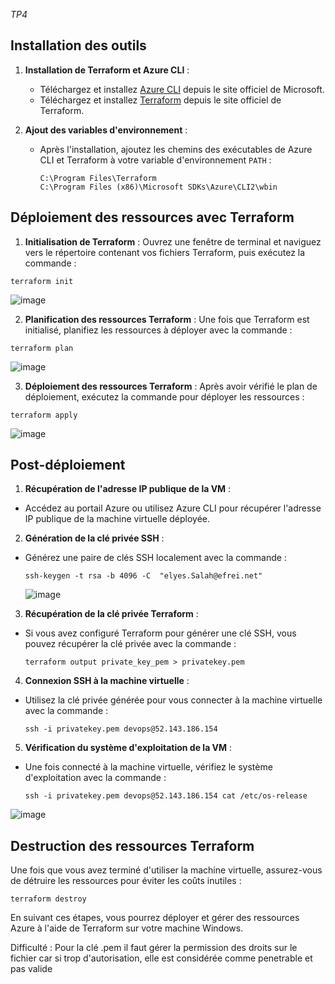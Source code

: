 *TP4*


## Installation des outils

1. **Installation de Terraform et Azure CLI** :
   - Téléchargez et installez [Azure CLI](https://docs.microsoft.com/en-us/cli/azure/install-azure-cli-windows?tabs=azure-cli) depuis le site officiel de Microsoft.
   - Téléchargez et installez [Terraform](https://www.terraform.io/downloads.html) depuis le site officiel de Terraform.

2. **Ajout des variables d'environnement** :
   - Après l'installation, ajoutez les chemins des exécutables de Azure CLI et Terraform à votre variable d'environnement `PATH` :
     ```
     C:\Program Files\Terraform
     C:\Program Files (x86)\Microsoft SDKs\Azure\CLI2\wbin
     ```

## Déploiement des ressources avec Terraform

1. **Initialisation de Terraform** :
   Ouvrez une fenêtre de terminal et naviguez vers le répertoire contenant vos fichiers Terraform, puis exécutez la commande :

```
terraform init
```

![image](https://github.com/efrei-ADDA84/20221477/assets/129147663/4edcc7e2-22f0-4f42-afa2-9339ac7437f1)


2. **Planification des ressources Terraform** :
Une fois que Terraform est initialisé, planifiez les ressources à déployer avec la commande :
```
terraform plan
```
![image](https://github.com/efrei-ADDA84/20221477/assets/129147663/3eece3da-ab15-4f2a-b551-91bd3a85bef3)

3. **Déploiement des ressources Terraform** :
Après avoir vérifié le plan de déploiement, exécutez la commande pour déployer les ressources :
```
terraform apply
```
![image](https://github.com/efrei-ADDA84/20221477/assets/129147663/b33d4221-a8ec-4ff6-a532-ac97ba409949)


## Post-déploiement

1. **Récupération de l'adresse IP publique de la VM** :
- Accédez au portail Azure ou utilisez Azure CLI pour récupérer l'adresse IP publique de la machine virtuelle déployée.

2. **Génération de la clé privée SSH** :
- Générez une paire de clés SSH localement avec la commande :
  
  ```
  ssh-keygen -t rsa -b 4096 -C  "elyes.Salah@efrei.net"
  ```
  ![image](https://github.com/efrei-ADDA84/20221477/assets/129147663/ecb2dfb4-811a-437a-9029-4ea251d4342c)


3. **Récupération de la clé privée Terraform** :
- Si vous avez configuré Terraform pour générer une clé SSH, vous pouvez récupérer la clé privée avec la commande :
  ```
  terraform output private_key_pem > privatekey.pem
  ```

4. **Connexion SSH à la machine virtuelle** :
- Utilisez la clé privée générée pour vous connecter à la machine virtuelle avec la commande :
  
  ```
  ssh -i privatekey.pem devops@52.143.186.154
  ```

5. **Vérification du système d'exploitation de la VM** :
- Une fois connecté à la machine virtuelle, vérifiez le système d'exploitation avec la commande :
  
  ```
  ssh -i privatekey.pem devops@52.143.186.154 cat /etc/os-release
  ```
![image](https://github.com/efrei-ADDA84/20221477/assets/129147663/5ef1a0f6-9186-43bd-afdb-af11f5644506)

## Destruction des ressources Terraform

Une fois que vous avez terminé d'utiliser la machine virtuelle, assurez-vous de détruire les ressources pour éviter les coûts inutiles :
  ```
terraform destroy
  ```


En suivant ces étapes, vous pourrez déployer et gérer des ressources Azure à l'aide de Terraform sur votre machine Windows.


Difficulté : 
Pour la clé .pem il faut gérer la permission des droits sur le fichier car si trop d'autorisation, elle est considérée comme penetrable et pas valide 
